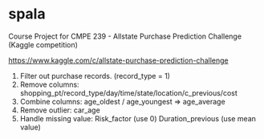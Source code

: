 spala
=====

Course Project for CMPE 239 - Allstate Purchase Prediction Challenge (Kaggle competition)

https://www.kaggle.com/c/allstate-purchase-prediction-challenge



1.	Filter out purchase records. (record_type = 1)
2.	Remove columns: shopping_pt/record_type/day/time/state/location/c_previous/cost
3.	Combine columns: age_oldest / age_youngest => age_average
4.	Remove outlier: car_age
5.	Handle missing value:  Risk_factor (use 0)  Duration_previous (use mean value)


